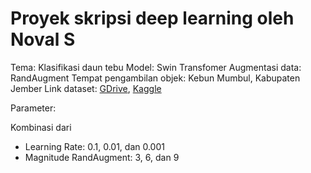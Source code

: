 # Proyek skripsi deep learning oleh Noval S

Tema: Klasifikasi daun tebu
Model: Swin Transfomer
Augmentasi data: RandAugment
Tempat pengambilan objek: Kebun Mumbul, Kabupaten Jember
Link dataset: [GDrive](https://drive.google.com/drive/folders/10ABxRAQZ_zfhyzeBq-5DpCwBMgy4AnPZ?usp=drive_link), [Kaggle](https://www.kaggle.com/datasets/novalsofyan/dtm1kv1)

Parameter:

Kombinasi dari
- Learning Rate: 0.1, 0.01, dan 0.001
- Magnitude RandAugment: 3, 6, dan 9